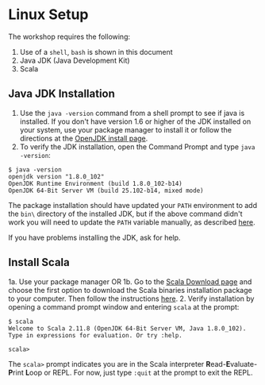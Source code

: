 # Linux Setup
The workshop requires the following:

1. Use of a `shell`, `bash` is shown in this document
2. Java JDK (Java Development Kit)
3. Scala

## Java JDK Installation
1. Use the `java -version` command from a shell prompt to see if java is installed. If you don't have version 1.6 or higher of the JDK installed on your system, use your package manager to install it or follow the directions at the [OpenJDK install page](http://openjdk.java.net/install/). 
2. To verify the JDK installation, open the Command Prompt and type `java -version`:

```
$ java -version
openjdk version "1.8.0_102"
OpenJDK Runtime Environment (build 1.8.0_102-b14)
OpenJDK 64-Bit Server VM (build 25.102-b14, mixed mode)
```
The package installation should have updated your `PATH` environment to add the `bin\` directory of the installed JDK, but if the above command didn't work you will need to update the `PATH` variable manually, as described [here](http://www.java.com/en/download/help/path.xml).

If you have problems installing the JDK, ask for help.

## Install Scala
1a. Use your package manager OR
1b. Go to the [Scala Download page](http://www.scala-lang.org/download/) and choose the first option to download the Scala binaries installation package to your computer. Then follow the instructions [here](http://www.scala-lang.org/download/install.html).
2. Verify installation by opening a command prompt window and entering `scala` at the prompt:

```
$ scala
Welcome to Scala 2.11.8 (OpenJDK 64-Bit Server VM, Java 1.8.0_102).
Type in expressions for evaluation. Or try :help.

scala> 
```
The `scala>` prompt indicates you are in the Scala interpreter **R**ead-**E**valuate-**P**rint **L**oop or REPL. For now, just type `:quit` at the prompt to exit the REPL.

